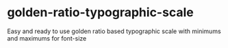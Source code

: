 # golden-ratio-typographic-scale
Easy and ready to use golden ratio based typographic scale with minimums and maximums for font-size
